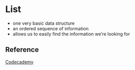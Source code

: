 # List

- one very basic data structure
- an ordered sequence of information
- allows us to easily find the information we’re looking for

## Reference

[Codecademy](www.codecademy.com)
